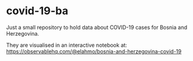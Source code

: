 # covid-19-ba

Just a small repository to hold data about COVID-19 cases for Bosnia and Herzegovina.

They are visualised in an interactive notebook at: https://observablehq.com/@elahmo/bosnia-and-herzegovina-covid-19
